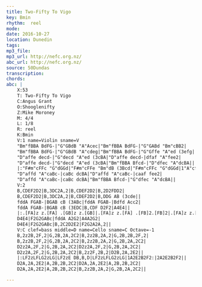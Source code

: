```yaml
---
title: Two-Fifty To Vigo
key: Bmin
rhythm:  reel
mode:
date: 2016-10-27
location: Dunedin
tags:
mp3_file:
mp3_url: http://nefc.org.nz/
abc_url: http://nefc.org.nz/
source: 50Dundas
transcription:
chords: 
abc: |
    X:53
    T: Two-Fifty To Vigo
    C:Angus Grant
    O:Shooglenifty
    Z:Mike Moroney
    M: 4/4
    L: 1/8
    R: reel
    K:Bmin
    V:1 name=Violin sname=V
    "Bm"fBBA BdFG-|"G"GBdB "A"Acec|"Bm"fBBA BdFG-|"G"GABd "Bm"cBB2|
    "Bm"fBBA BdFG-|"G"GBdB "A"cdeg|"Bm"fBBA BdFG-|"G"Gffe "A"ed (3efg||
    "D"affe decd-|"G"decd "A"ed (3cBA|"D"affe decd-|dfaf "A"fee2|
    "D"affe decd-|"G"decd "A"ed (3cBA|"Bm"fBBA Bfcd-|"D"dfec "A"dcBA||
    |:"F#m"cFFc "G"dGGd|"F#m"cFFe "Bm"dB (3Bcd|"F#m"cFFc "G"dGGd|1"A"cfec "Bm"dcBd:|2"Bm"dfec "A"defg||
    "D"affd "A"caBc-|caBc dcBA|"D"affd "A"caBc-|caaf fee2|
    "D"affd "A"caBc-|caBc dcBA|"Bm"fBBA Bfcd-|"G"dfec "A"dcBA||
    V:2
    B,CDEF2D2|B,3DC2A,2|B,CDEF2D2|B,2D2FDD2|
    B,CDEF2D2|B,3DC2A,2|B,CDEF2D2|B,DDG AB (3cde||
    fddA FGAB-|BGAB cB (3ABc|fddA FGAB-|Bdfd Acc2|
    fddA FGAB-|BGAB cB (3EDC|B,CDF D2F2|A4E4||
    |:.[FA]z z.[FA] .[GB]z z.[GB]|.[FA]z z.[FA] .[FB]2.[FB]2|.[FA]z z.[FA] .[GB]z z.[GB]|[1[EA]4.[FB]2.[FB]2:|2BFEC DEFG||
    D4E4|F2G2GABc|fddA A2G2|A4A2G2|
    D4E4|F2G2GABc|B,2C2D2E2|F2G2A2A,2||
    V:C clef=bass middle=D name=Cello sname=C Octave=-1
    B,2z2B,2F,2|G,2B,2A,2C2|B,2z2B,2A,2|G,2B,2B,2F,2|
    B,2z2B,2F,2|G,2B,2A,2C2|B,2z2B,2A,2|G,2B,2A,2C2|
    D2z2A,2F,2|G,2B,2A,2C2|D2z2A,2F,2|G,2B,2A,2C2|
    D2z2A,2F,2|G,2B,2A,2C2|B,2z2F,2B,2|D2B,2A,2E2||
    |:LF2zLFLG2zLG|LF2zE DB,B,D|LF2zLFLG2zLG|1A2E2B2F2:|2A2E2B2F2||
    D2A,2A,2E2|A,2B,2B,2C2|D2A,2A,2E2|A,2B,2B,2C2|
    D2A,2A,2E2|A,2B,2B,2C2|B,2z2B,2A,2|G,2B,2A,2C2||

---
```

